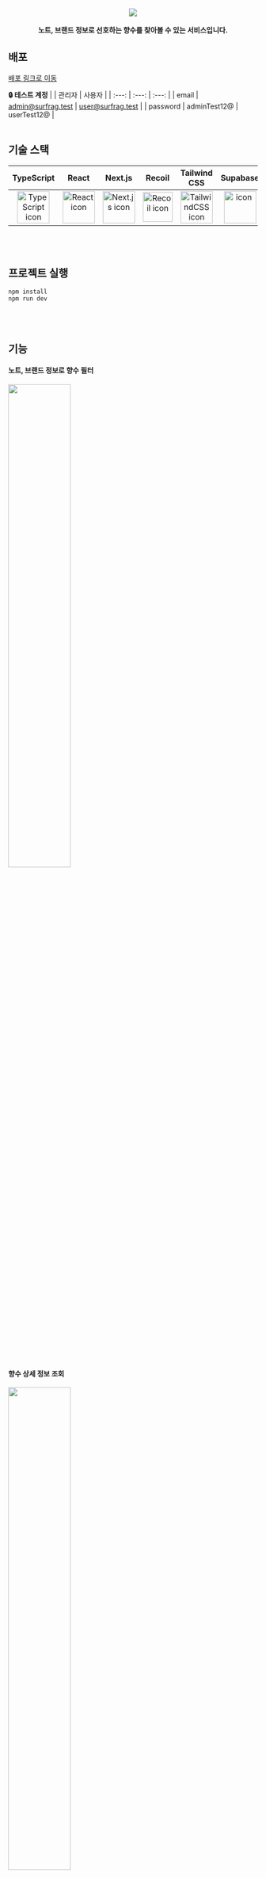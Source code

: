 <br />
<p align="center">
  <img src="https://github.com/seonnn/perfume-search-project/assets/90498108/46a23f1b-3940-4e3e-8f83-2b3f16eaca09" style="padding: 0; margin:0;">
  <br />
  <br />
  <b>노트, 브랜드 정보로 선호하는 향수를 찾아볼 수 있는 서비스입니다.</b>
</p>


## 배포

<a href="https://surfrag.xyz/" target="_blank">배포 링크로 이동</a>
<br />

**:lock: 테스트 계정**
|  | 관리자 | 사용자 |
| :---: | :---: | :---: |
| email | admin@surfrag.test | user@surfrag.test |
| password | adminTest12@ | userTest12@ | 
<br />
<br />

## 기술 스택

| TypeScript | React | Next.js | Recoil | Tailwind<br>CSS | Supabase |
| :---: | :---: | :---: | :---: | :---: | :---: |
| <img src="https://user-images.githubusercontent.com/65848374/212696094-a7269472-2be7-49c3-9911-508d8e740710.svg" alt="TypeScript icon" width="65" height="65" /> | <img src="https://user-images.githubusercontent.com/65848374/212695846-dde59eaf-ccea-41bd-9189-0dfde6ff11ae.svg" alt="React icon" width="65" height="65" /> | <img src="https://user-images.githubusercontent.com/65848374/212695324-65df1b52-bf0f-4fe3-b91d-ee7c84f6a2a6.svg" alt="Next.js icon" width="65" height="65" /> | <img src="https://github.com/seonnn/perfume-search-project/assets/90498108/9e431e2c-74fe-4e29-b22b-dc941359d008" alt="Recoil icon" width="60" height="60" /> | <img src="https://github.com/seonnn/perfume-search-project/assets/90498108/c0af9084-611d-4034-a514-d4da8a6b2f61" alt="TailwindCSS icon" width="65" height="65" /> | <img src="https://github.com/seonnn/perfume-search-project/assets/90498108/f47e57fc-b9dc-4fc0-a932-ddc459fe48f3" alt="icon" width="65" height="65" />
<br />
<br />

## 프로젝트 실행
```
npm install
npm run dev
```
<br />
<br />

## 기능
#### 노트, 브랜드 정보로 향수 필터
<img src="https://github.com/seonnn/perfume-search-project/assets/90498108/305d19c0-7c67-4f5a-bd54-4b6a6947671c" width="50%" height="50%" />
<br />
<br />

#### 향수 상세 정보 조회
<img src="https://github.com/seonnn/perfume-search-project/assets/90498108/9457f505-6171-499b-bcec-a53a39ac3ec5" width="50%" height="50%" />
<br />
<br />

#### 로그인, 로그아웃
<table>
  <tr>
    <td><img src="https://github.com/seonnn/perfume-search-project/assets/90498108/74c5f2f5-635e-442f-8c02-27eef1474376" /></td>
    <td><img src="https://github.com/seonnn/perfume-search-project/assets/90498108/eda738b3-3983-47b7-a314-4e5d10052ddf" /></td>
  </tr>
</table>
<br />
<br />

#### 향수 목록 관리(추가, 수정, 삭제)
<table>
  <tr>
    <td><img src="https://github.com/seonnn/perfume-search-project/assets/90498108/edf3d044-fa2d-483b-a2f5-ec189f059a52" /></td>
    <td><img src="https://github.com/seonnn/perfume-search-project/assets/90498108/308e41c8-0fb2-4dc9-845d-42aef30c9ae8" /></td>
  </tr>
</table>
<br />
<br />

#### 노트 목록 관리(추가, 수정, 삭제)
<img src="https://github.com/seonnn/perfume-search-project/assets/90498108/28bca17d-baec-412f-8b79-f1da72c34c29" width="50%" height="50%" />
<br />
<br />

#### 브랜드 목록 관리(추가, 수정, 삭제)
<img src="https://github.com/seonnn/perfume-search-project/assets/90498108/4501fec9-29f9-4436-a90e-29421379b3d0" width="50%" height="50%" />
<br />
<br />

#### 반응형 디자인
<table>
  <tr>
    <td><img src="https://github.com/seonnn/perfume-search-project/assets/90498108/bc85e054-ada1-473e-93fe-695d1ced1f79" /></td>
    <td><img src="https://github.com/seonnn/perfume-search-project/assets/90498108/892b1f88-e13e-4dd5-9120-1445b31592c8" /></td>
    <td><img src="https://github.com/seonnn/perfume-search-project/assets/90498108/3f5fd2da-425c-411c-86e6-decaae0766ad" /></td>
  </tr>
  <tr>
    <td colspan="3" align="center"><b>태블릿</b></td>
  </tr>
  <tr>
    <td align="center"><img src="https://github.com/seonnn/perfume-search-project/assets/90498108/a640ba91-8f21-4e8f-bd6a-431aa79be5b7" width="60%" height="60%" /></td>
    <td align="center"><img src="https://github.com/seonnn/perfume-search-project/assets/90498108/acd7db33-10ad-4480-9bda-08a332d37870" width="60%" height="60%" /></td>
    <td align="center"><img src="https://github.com/seonnn/perfume-search-project/assets/90498108/9a7b45ac-4a82-4dcf-886d-90fd20146ef8" width="60%" height="60%" /></td>
  </tr>
  <tr>
    <td colspan="3" align="center"><b>모바일</b></td>
  </tr>
</table>
<br />
<br />
